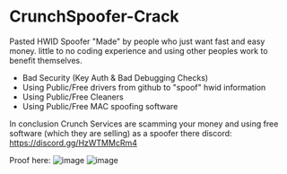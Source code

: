 # CrunchSpoofer-Crack
Pasted HWID Spoofer "Made" by people who just want fast and easy money. little to no coding experience and using other peoples work to benefit themselves.

- Bad Security (Key Auth & Bad Debugging Checks)
- Using Public/Free drivers from github to "spoof" hwid information
- Using Public/Free Cleaners
- Using Public/Free MAC spoofing software

In conclusion Crunch Services are scamming your money and using free software (which they are selling) as a spoofer
there discord: https://discord.gg/HzWTMMcRm4

Proof here:
![image](https://user-images.githubusercontent.com/123302398/213914537-3ed27036-00d6-48e2-8fcc-c149b502cbd4.png)
![image](https://user-images.githubusercontent.com/123302398/213914924-e8628ae1-e647-4059-9b0b-b7bfba4aae3b.png)
